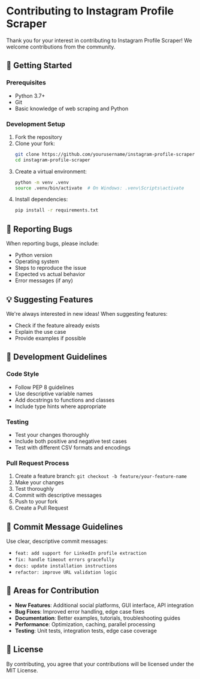 # Contributing to Instagram Profile Scraper

Thank you for your interest in contributing to Instagram Profile Scraper! We welcome contributions from the community.

## 🚀 Getting Started

### Prerequisites
- Python 3.7+
- Git
- Basic knowledge of web scraping and Python

### Development Setup
1. Fork the repository
2. Clone your fork:
   ```bash
   git clone https://github.com/yourusername/instagram-profile-scraper.git
   cd instagram-profile-scraper
   ```
3. Create a virtual environment:
   ```bash
   python -m venv .venv
   source .venv/bin/activate  # On Windows: .venv\Scripts\activate
   ```
4. Install dependencies:
   ```bash
   pip install -r requirements.txt
   ```

## 🐛 Reporting Bugs

When reporting bugs, please include:
- Python version
- Operating system
- Steps to reproduce the issue
- Expected vs actual behavior
- Error messages (if any)

## 💡 Suggesting Features

We're always interested in new ideas! When suggesting features:
- Check if the feature already exists
- Explain the use case
- Provide examples if possible

## 🔧 Development Guidelines

### Code Style
- Follow PEP 8 guidelines
- Use descriptive variable names
- Add docstrings to functions and classes
- Include type hints where appropriate

### Testing
- Test your changes thoroughly
- Include both positive and negative test cases
- Test with different CSV formats and encodings

### Pull Request Process
1. Create a feature branch: `git checkout -b feature/your-feature-name`
2. Make your changes
3. Test thoroughly
4. Commit with descriptive messages
5. Push to your fork
6. Create a Pull Request

## 📝 Commit Message Guidelines

Use clear, descriptive commit messages:
- `feat: add support for LinkedIn profile extraction`
- `fix: handle timeout errors gracefully`
- `docs: update installation instructions`
- `refactor: improve URL validation logic`

## 🎯 Areas for Contribution

- **New Features**: Additional social platforms, GUI interface, API integration
- **Bug Fixes**: Improved error handling, edge case fixes
- **Documentation**: Better examples, tutorials, troubleshooting guides
- **Performance**: Optimization, caching, parallel processing
- **Testing**: Unit tests, integration tests, edge case coverage

## 📄 License

By contributing, you agree that your contributions will be licensed under the MIT License.
